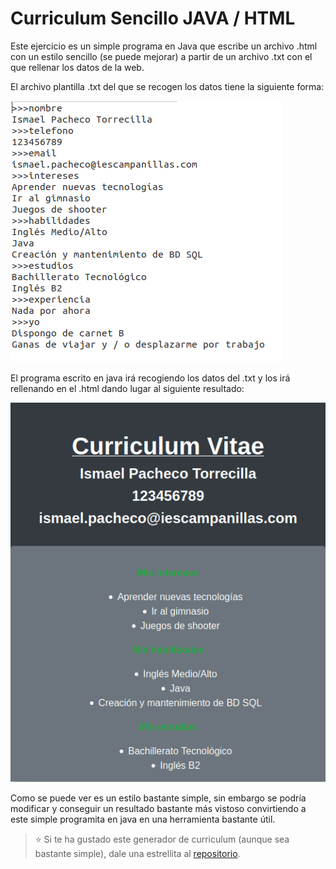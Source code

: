 # Curriculum Sencillo JAVA / HTML
Este ejercicio es un simple programa en Java que escribe un archivo .html con un estilo sencillo (se puede mejorar) a partir de un archivo .txt con el que rellenar los datos de la web.

El archivo plantilla .txt del que se recogen los datos tiene la siguiente forma:

<img src="imagenes/plantillaCurriculum.png" alt="Plantilla Curriculum .txt">

El programa escrito en java irá recogiendo los datos del .txt y los irá rellenando en el .html dando lugar al siguiente resultado:

<img src="imagenes/webCurriculum.png" alt="Web Curriculum">

Como se puede ver es un estilo bastante simple, sin embargo se podría modificar y conseguir un resultado bastante más vistoso convirtiendo a este simple programita en java en una herramienta bastante útil.

> :star: Si te ha gustado este generador de curriculum (aunque sea bastante simple), dale una estrellita al [repositorio](https://github.com/ismaelpacheco13/curriculumSencilloJavaHTML).


